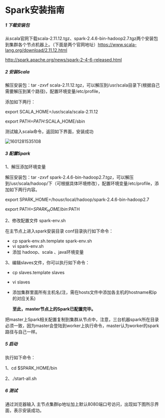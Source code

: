 #  Spark安装指南 

 

##### 1   下载安装包

从scala官网下载scala-2.11.12.tgz、spark-2.4.6-bin-hadoop2.7.tgz两个安装包到集群各个节点机器上。（下面是两个官网地址）https://www.scala-lang.org/download/2.11.12.html

http://spark.apache.org/news/spark-2-4-6-released.html

##### 2   安装Scala

解压安装包：tar -zxvf scala-2.11.12.tgz，可以解压到/usr/scala目录下(根据自己需要解压到某个路径)，配置环境变量/etc/profile，

添加如下两行：

export SCALA_HOME=/usr/scala/scala-2.11.12

export PATH=$PATH:$SCALA_HOME/sbin

测试输入scala命令，返回如下界面，安装成功

![1601281535108](C:\Users\yechh\AppData\Roaming\Typora\typora-user-images\1601281535108.png)

 

##### 3  配置Spark

1、解压添加环境变量

   解压安装包：tar -zxvf spark-2.4.6-bin-hadoop2.7.tgz，可以解压到/usr/scala/hadoop/下（可根据具体环境修改），配置环境变量/etc/profile，添加如下两行内容。

export SPARK_HOME=/housr/local/hadoop/spark-2.4.6-bin-hadoop2.7

export PATH=$SPARK_HOME/bin:$PATH

2、修改配置文件 spark-env.sh

   在主节点上进入spark安装目录 conf目录执行如下命令：

-  cp spark-env.sh.template spark-env.sh
-  vi spark-env.sh 
-  添加 hadoop、scala 、java环境变量

3、编辑slaves文件，你可以执行如下命令：

- cp slaves.template slaves
-  vi slaves
- 添加集群里面所有主机名(注，需在hosts文件中添加各主机的hostname和ip的对应关系)

  **至此，master节点上的Spark已配置完毕。**

 把master上Spark相关配置复制到集群从节点中，注意，三台机器spark所在目录必须一致，因为master会登陆到worker上执行命令，master认为worker的spark路径与自己一样。

##### 5   启动

执行如下命令：

1、cd $SPARK_HOME/bin

2、./start-all.sh

##### 6   测试

通过浏览器输入 主节点集群ip地址加上默认8080端口号访问，出现如下图所示界面，表示安装成功。 